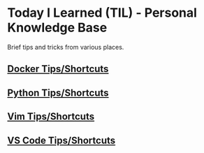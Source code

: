 # Today I Learned (TIL) - Personal Knowledge Base

Brief tips and tricks from various places.

## [Docker Tips/Shortcuts](https://github.com/TimothyDJones/til/blob/main/Docker_Tips.md)
## [Python Tips/Shortcuts](https://github.com/TimothyDJones/til/blob/main/Python_Tips.md)
## [Vim Tips/Shortcuts](https://github.com/TimothyDJones/til/blob/main/Vim_Tips.md)
## [VS Code Tips/Shortcuts](https://github.com/TimothyDJones/til/blob/main/VS_Code_Tips.md)
